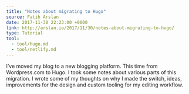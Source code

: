 ```yaml
---
title: "Notes about migrating to Hugo"
source: Fatih Arslan
date: 2017-11-30 22:23:00 +0000
link: http://arslan.io/2017/11/30/notes-about-migrating-to-hugo/
type: Tutorial
tool:
  - tool/hugo.md
  - tool/netlify.md
---
```

I’ve moved my blog to a new blogging platform. This time from Wordpress.com to Hugo. I took some notes about various parts of this migration. I wrote some of my thoughts on why I made the switch, ideas, improvements for the design and custom tooling for my editing workflow.





